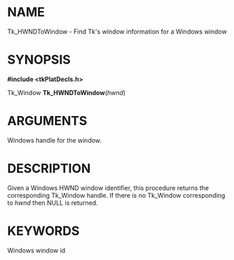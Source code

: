 # NAME

Tk_HWNDToWindow - Find Tk\'s window information for a Windows window

# SYNOPSIS

**#include \<tkPlatDecls.h\>**

Tk_Window **Tk_HWNDToWindow**(*hwnd*)

# ARGUMENTS

Windows handle for the window.

# DESCRIPTION

Given a Windows HWND window identifier, this procedure returns the
corresponding Tk_Window handle. If there is no Tk_Window corresponding
to *hwnd* then NULL is returned.

# KEYWORDS

Windows window id
